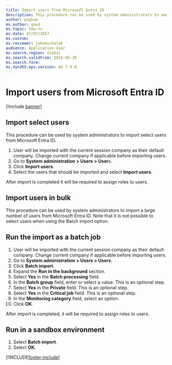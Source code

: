 ```yaml
--- 
title: Import users from Microsoft Entra ID
description: This procedure can be used by system administrators to manually import selected users or to import a large number of users from Microsoft Entra ID. 
author: pnghub
ms.author: gned
ms.topic: how-to
ms.date: 07/07/2017
ms.custom:
ms.reviewer: johnmichalak     
audience: Application User 
ms.search.region: Global
ms.search.validFrom: 2016-06-30
ms.search.form:
ms.dyn365.ops.version: AX 7.0.0 
---
```


# Import users from Microsoft Entra ID

[!include [banner](../../../finance/includes/banner.md)]

## Import select users

This procedure can be used by system administrators to import select users from Microsoft Entra ID.

1. User will be imported with the current session company as their default company. Change current company if applicable before importing users.
2. Go to **System administration > Users > User**s.
3. Click **Import users**.
4. Select the users that should be imported and select **Import users**.

After import is completed it will be required to assign roles to users.

## Import users in bulk

This procedure can be used by system administrators to import a large number of users from Microsoft Entra ID.
Note that it is not possible to select users when using the Batch import option.

## Run the import as a batch job
1. User will be imported with the current session company as their default company. Change current company if applicable before importing users.
2. Go to **System administration > Users > Users**.
3. Click **Batch import**.
4. Expand the **Run in the background** section.
4. Select **Yes** in the **Batch processing** field.
6. In the **Batch group** field, enter or select a value. This is an optional step.  
7. Select **Yes** in the **Private** field. This is an optional step.  
8. Select **Yes** in the **Critical job** field. This is an optional step.  
9. In the **Monitoring category** field, select an option.
10. Click **OK**.

After import is completed, it will be required to assign roles to users.

## Run in a sandbox environment
1. Select **Batch import**.
2. Select **OK**.


[!INCLUDE[footer-include](../../../includes/footer-banner.md)]
